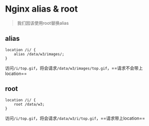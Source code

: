 # Nginx alias & root

> 我们因该使用root替换alias

## alias

```
location /i/ {
    alias /data/w3/images/;
}
```

访问`/i/top.gif`，将会请求`/data/w3/images/top.gif`，==请求不会带上location==

## root

```
location /i/ {
    root /data/w3;
}
```

访问`/i/top.gif`，将会请求`/data/w3/i/top.gif`，==请求带上location==

